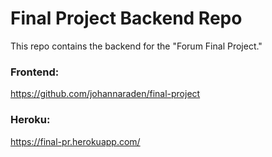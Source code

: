 # Final Project Backend Repo

This repo contains the backend for the "Forum Final Project."

### Frontend:
https://github.com/johannaraden/final-project

### Heroku:
https://final-pr.herokuapp.com/


